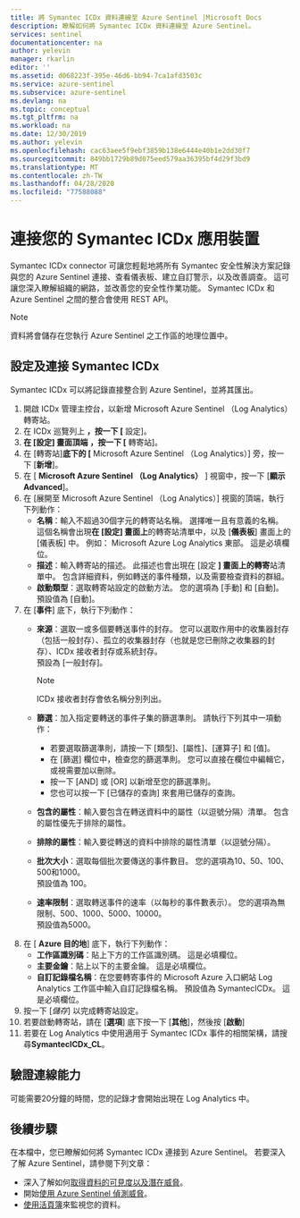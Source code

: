 ```yaml
---
title: 將 Symantec ICDx 資料連線至 Azure Sentinel |Microsoft Docs
description: 瞭解如何將 Symantec ICDx 資料連線至 Azure Sentinel。
services: sentinel
documentationcenter: na
author: yelevin
manager: rkarlin
editor: ''
ms.assetid: d068223f-395e-46d6-bb94-7ca1afd3503c
ms.service: azure-sentinel
ms.subservice: azure-sentinel
ms.devlang: na
ms.topic: conceptual
ms.tgt_pltfrm: na
ms.workload: na
ms.date: 12/30/2019
ms.author: yelevin
ms.openlocfilehash: cac63aee5f9ebf3859b138e6444e40b1e2dd30f7
ms.sourcegitcommit: 849bb1729b89d075eed579aa36395bf4d29f3bd9
ms.translationtype: MT
ms.contentlocale: zh-TW
ms.lasthandoff: 04/28/2020
ms.locfileid: "77588088"
---
```

# <a name="connect-your-symantec-icdx-appliance"></a>連接您的 Symantec ICDx 應用裝置 



Symantec ICDx connector 可讓您輕鬆地將所有 Symantec 安全性解決方案記錄與您的 Azure Sentinel 連接、查看儀表板、建立自訂警示，以及改善調查。 這可讓您深入瞭解組織的網路，並改善您的安全性作業功能。 Symantec ICDx 和 Azure Sentinel 之間的整合會使用 REST API。


> [!NOTE]
> 資料將會儲存在您執行 Azure Sentinel 之工作區的地理位置中。

## <a name="configure-and-connect-symantec-icdx"></a>設定及連接 Symantec ICDx 

Symantec ICDx 可以將記錄直接整合到 Azure Sentinel，並將其匯出。

1. 開啟 ICDx 管理主控台，以新增 Microsoft Azure Sentinel （Log Analytics）轉寄站。
2. 在 ICDx 巡覽列上 **，按一下 [** 設定]。 
3. **在 [設定] 畫面頂端** **，按一下 [** 轉寄站]。
4. 在 [轉寄站]**底下的 [** Microsoft Azure Sentinel （Log Analytics）] 旁，按一下 [**新增**]。 
4. 在 [ **Microsoft Azure Sentinel （Log Analytics）** ] 視窗中，按一下 [**顯示 Advanced**]。 
5. 在 [展開至 Microsoft Azure Sentinel （Log Analytics）] 視窗的頂端，執行下列動作：
    -   **名稱**：輸入不超過30個字元的轉寄站名稱。 選擇唯一且有意義的名稱。 這個名稱會出現**在 [設定] 畫面上**的轉寄站清單中，以及 [**儀表板**] 畫面上的 [儀表板] 中。 例如： Microsoft Azure Log Analytics 東部。 這是必填欄位。
    -   **描述**：輸入轉寄站的描述。 此描述也會出現在 [設定 **] 畫面上的轉寄**站清單中。 包含詳細資料，例如轉送的事件種類，以及需要檢查資料的群組。
    -   **啟動類型**：選取轉寄站設定的啟動方法。 您的選項為 [手動] 和 [自動]。<br>預設值為 [自動]。 
6. 在 [**事件**] 底下，執行下列動作： 
    - **來源**：選取一或多個要轉送事件的封存。 您可以選取作用中的收集器封存（包括一般封存）、孤立的收集器封存（也就是您已刪除之收集器的封存）、ICDx 接收者封存或系統封存。 <br>預設為 [一般封存]。
      > [!NOTE]
      > ICDx 接收者封存會依名稱分別列出。 
 
    - **篩選**：加入指定要轉送的事件子集的篩選準則。 請執行下列其中一項動作：
        - 若要選取篩選準則，請按一下 [類型]、[屬性]、[運算子] 和 [值]。 
        - 在 [篩選] 欄位中，檢查您的篩選準則。 您可以直接在欄位中編輯它，或視需要加以刪除。
        - 按一下 [AND] 或 [OR] 以新增至您的篩選準則。
        - 您也可以按一下 [已儲存的查詢] 來套用已儲存的查詢。
    - **包含的屬性**：輸入要包含在轉送資料中的屬性（以逗號分隔）清單。 包含的屬性優先于排除的屬性。
    - **排除的屬性**：輸入要從轉送的資料中排除的屬性清單（以逗號分隔）。
    - **批次大小**：選取每個批次要傳送的事件數目。 您的選項為10、50、100、500和1000。<br>預設值為 100。 
    - **速率限制**：選取轉送事件的速率（以每秒的事件數表示）。 您的選項為無限制、500、1000、5000、10000。 <br> 預設值為5000。 
7. 在 [ **Azure 目的地**] 底下，執行下列動作： 
    - **工作區識別碼**：貼上下方的工作區識別碼。 這是必填欄位。
    - **主要金鑰**：貼上以下的主要金鑰。 這是必填欄位。
    - **自訂記錄檔名稱**：在您要轉寄事件的 Microsoft Azure 入口網站 Log Analytics 工作區中輸入自訂記錄檔名稱。 預設值為 SymantecICDx。 這是必填欄位。
8. 按一下 [*儲存*] 以完成轉寄站設定。 
9. 若要啟動轉寄站，請在 [**選項**] 底下按一下 [**其他**]，然後按 [**啟動**]
10. 若要在 Log Analytics 中使用適用于 Symantec ICDx 事件的相關架構，請搜尋**SymantecICDx_CL**。


## <a name="validate-connectivity"></a>驗證連線能力

可能需要20分鐘的時間，您的記錄才會開始出現在 Log Analytics 中。 



## <a name="next-steps"></a>後續步驟
在本檔中，您已瞭解如何將 Symantec ICDx 連接到 Azure Sentinel。 若要深入了解 Azure Sentinel，請參閱下列文章：
- 深入了解如何[取得資料的可見度以及潛在威脅](quickstart-get-visibility.md)。
- 開始[使用 Azure Sentinel 偵測威脅](tutorial-detect-threats-built-in.md)。
- [使用活頁簿](tutorial-monitor-your-data.md)來監視您的資料。


